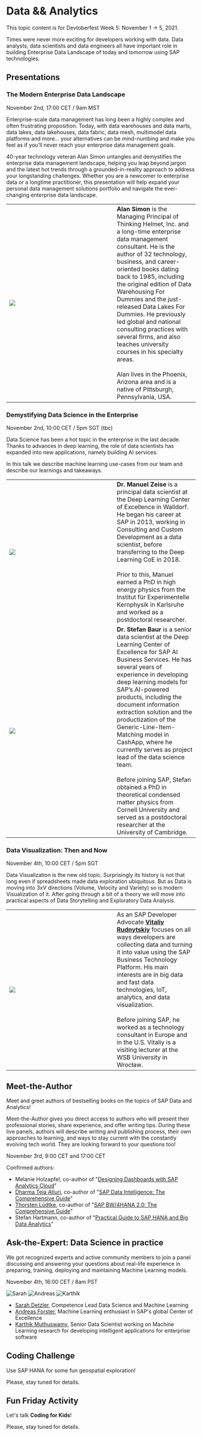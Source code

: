 # Data && Analytics

This topic content is for Devtoberfest Week 5: November 1 → 5, 2021.

Times were never more exciting for developers working with data. Data analysts, data scientists and data engineers all have important role in building Enterprise Data Landscape of today and tomorrow using SAP technologies.

## Presentations

### The Modern Enterprise Data Landscape
November 2nd, 17:00 CET / 9am MST

Enterprise-scale data management has long been a highly complex and often frustrating proposition. Today, with data warehouses and data marts, data lakes, data lakehouses, data fabric, data mesh, multimodel data platforms and more… your alternatives can be mind-numbing and make you feel as if you’ll never reach your enterprise data management goals.

40-year technology veteran Alan Simon untangles and demystifies the enterprise data management landscape, helping you leap beyond jargon and the latest hot trends through a grounded-in-reality approach to address your longstanding challenges. Whether you are a newcomer to enterprise data or a longtime practitioner, this presentation will help expand your personal data management solutions portfolio and navigate the ever-changing enterprise data landscape.

<table border=0px>
    <tr>
        <td width = 270>
<img src="../../images/AlanSimon_250px_shade.png">
</td>  <td><b>Alan Simon</b> is the Managing Principal of Thinking Helmet, Inc. and a long-time enterprise data management consultant. He is the author of 32 technology, business, and career-oriented books dating back to 1985, including the original edition of Data Warehousing For Dummies and the just-released Data Lakes For Dummies. He previously led global and national consulting practices with several firms, and also teaches university courses in his specialty areas.<br><br>
Alan lives in the Phoenix, Arizona area and is a native of Pittsburgh, Pennsylvania, USA.</td>  </tr></table>

### Demystifying Data Science in the Enterprise
November 2nd, 10:00 CET / 5pm SGT (tbc)

Data Science has been a hot topic in the enterprise in the last decade. Thanks to advances in deep learning, the role of data scientists has expanded into new applications, namely building AI services.

In this talk we describe machine learning use-cases from our team and describe our learnings and takeaways.

<table border=0px>
    <tr>
        <td width = 270>
<img src="../../images/ManuelZeise_250px_shadow.png">
</td>
        <td>
<b>Dr. Manuel Zeise</b> is a principal data scientist at the Deep Learning Center of Excellence in Walldorf. He began his career at SAP in 2013, working in Consulting and Custom Development as a data scientist, before transferring to the Deep Learning CoE in 2018.<br><br>
Prior to this, Manuel earned a PhD in high energy physics from the Institut für Experimentelle Kernphysik in Karlsruhe and worked as a postdoctoral researcher.
</td></tr>
    <tr><td width = 270>
<img src="../../images/StefanBaur_250px_shadow.png">
</td>  <td><b>Dr. Stefan Baur</b> is a senior data scientist at the Deep Learning Center of Excellence for SAP AI Business Services. He has several years of experience in developing deep learning models for SAP’s AI-powered products, including the document information extraction solution and the productization of the Generic-Line-Item-Matching model in CashApp, where he currently serves as project lead of the data science team.<br><br>
Before joining SAP, Stefan obtained a PhD in theoretical condensed matter physics from Cornell University and served as a postdoctoral researcher at the University of Cambridge.</td>  </tr></table>


### Data Visualization: Then and Now
November 4th, 10:00 CET / 5pm SGT

Data Visualization is the new old topic. Surprisingly its history is not that long even if spreadsheets made data exploration ubiquitous. But as Data is moving into 3xV directions (Volume, Velocity and Variety) so is modern Visualization of it. After going through a bit of a theory we will move into practical aspects of Data Storytelling and Exploratory Data Analysis.

<table border=0px>
    <tr>
        <td width = 270>
<img src="../../images/VitaliyRudnytskiy_250px_shade.png">
</td>
        <td>
As an SAP Developer Advocate <strong><a href="https://people.sap.com/vitaliy.rudnytskiy">Vitaliy Rudnytskiy</a></strong> focuses on all ways developers are collecting data and turning it into value using the SAP Business Technology Platform. His main interests are in big data and fast data technologies, IoT, analytics, and data visualization.<br><br>
Before joining SAP, he worked as a technology consultant in Europe and in the U.S. Vitaliy is a visiting lecturer at the WSB University in Wrocław.</td>  </tr></table>


## Meet-the-Author
Meet and greet authors of bestselling books on the topics of SAP Data and Analytics!

Meet-the-Author gives you direct access to authors who will present their professional stories, share experience, and offer writing tips. During these live panels, authors will describe writing and publishing process, their own approaches to learning, and ways to stay current with the constantly evolving tech world. They are looking forward to your questions too!

November 3rd, 9:00 CET and 17:00 CET

Confirmed authors:
* Melanie Holzapfel, co-author of "[Designing Dashboards with SAP Analytics Cloud](https://www.rheinwerk-verlag.de/designing-dashboards-with-sap-analytics-cloud/)"
* [Dharma Teja Atluri](https://people.sap.com/dharmateja.atluri), co-author of "[SAP Data Intelligence: The Comprehensive Guide](https://www.sap-press.com/sap-data-intelligence_5369/)"
* [Thorsten Lüdtke](https://people.sap.com/biportal), co-author of "[SAP BW/4HANA 2.0: The Comprehensive Guide](https://www.sap-press.com/sap-bw4hana-20_4544/)"
* Stefan Hartmann, co-author of "[Practical Guide to SAP HANA and Big Data Analytics](https://www.espresso-tutorials.de/produkt/practical-guide-to-sap-hana-and-big-data-analytics/)"

## Ask-the-Expert: Data Science in practice

We got recognized experts and active community members to join a panel discussing and answering your questions about real-life experience in preparing, training, deploying and maintaining Machine Learning models.

November 4th, 16:00 CET / 8am PST

![Sarah](../../images/SarahDetzler_250px_shade.png) ![Andreas](../../images/AndreasForster_250px_shadow.png) ![Karthik](../../images/KarthikMuthuswamy_250px_shade.png)

* [Sarah Detzler](https://people.sap.com/sarah.detzler), Competence Lead Data Science and Machine Learning
* [Andreas Forster](https://people.sap.com/andreas.forster), Machine Learning enthusiast in SAP's global Center of Excellence
* [Karthik Muthuswamy](https://people.sap.com/krtk), Senior Data Scientist working on Machine Learning research for developing intelligent applications for enterprise software

## Coding Challenge
Use SAP HANA for some fun geospatial exploration!

Please, stay tuned for details.

## Fun Friday Activity

Let's talk **Coding for Kids**!

Please, stay tuned for details.
